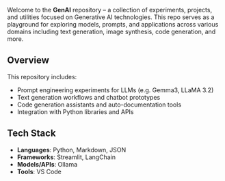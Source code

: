 Welcome to the **GenAI** repository – a collection of experiments, projects, and utilities focused on Generative AI technologies. This repo serves as a playground for exploring models, prompts, and applications across various domains including text generation, image synthesis, code generation, and more.

## Overview

This repository includes:

- Prompt engineering experiments for LLMs (e.g. Gemma3, LLaMA 3.2)
- Text generation workflows and chatbot prototypes
- Code generation assistants and auto-documentation tools
- Integration with Python libraries and APIs


## Tech Stack

- **Languages**: Python, Markdown, JSON
- **Frameworks**: Streamlit, LangChain
- **Models/APIs**: Ollama
- **Tools**: VS Code
